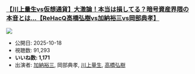 ### [【川上量生vs仮想通貨】大激論！本当は損してる？暗号資産界隈の本音とは...【ReHacQ高橋弘樹vs加納裕三vs岡部典孝】](https://www.youtube.com/watch?v=2NtecA0aoYQ)
[![](https://img.youtube.com/vi/2NtecA0aoYQ/sddefault.jpg)](https://www.youtube.com/watch?v=2NtecA0aoYQ)
-   公開日: 2025-10-18
-   視聴数: 91,293
-   **いいね数: 1,171**
-   出演者: [加納裕三](/rehacq_fan/people/加納裕三 "wikilink"), 岡部典孝, [川上量生](/rehacq_fan/people/川上量生 "wikilink"), [高橋弘樹](/rehacq_fan/people/高橋弘樹 "wikilink")
